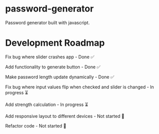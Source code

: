 # password-generator

Password generator built with javascript.

# Development Roadmap

Fix bug where slider crashes app - Done ✅

Add functionality to generate button - Done ✅

Make password length update dynamically - Done ✅

Fix bug where input values flip when checked and slider is changed - In progress ⏳

Add strength calculation - In progress ⏳

Add responsive layout to different devices - Not started 🛑

Refactor code - Not started 🛑
